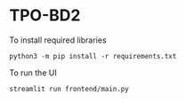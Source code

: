 # TPO-BD2

To install required libraries
```
python3 -m pip install -r requirements.txt
```

To run the UI
```
streamlit run frontend/main.py
```